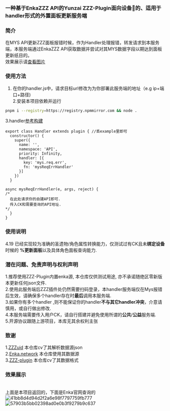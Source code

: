 ### 一种基于EnkaZZZ API的Yunzai ZZZ-Plugin面向设备🐎的、适用于handler形式的外置面板更新服务端  
### 简介  
在MYS API更新ZZZ面板报错时候，作为Handler处理报错，转发请求到本服务端，本服务端通过EnkaZZZ API获取数据并尝试对其MYS数据字段以期达到面板更新纸目的。    
效果展示请[查看图片](#section1) 
### 使用方法
1. 在你的handler.js中，请求目标url修改为为你部署此服务端的地址（e.g ip+端口+路径)  
2.安装本项目依赖并运行  
```bash
pnpm i --registry=https://registry.npmmirror.com && node .
```
3.handler[参考构建](https://github.com/XuF163/ZZZ-Enka-MYS-Server/blob/master/%E6%94%BEexample%E4%B8%8B%E9%9D%A2.js)  
```  
export class Handler extends plugin { //丢example里即可  
  constructor() {
    super({
      name: '',
      namespace: 'API',
      priority: Infinity,
      handler: [{
        key: 'mys.req.err',
        fn: 'mysReqErrHandler'
      }]
    })
  }

async mysReqErrHandler(e, args, reject) {
/*
  在此处请求你的自建API即可.
  传入CK和需要查询的API地址.
*/
  }
}

```
### 使用说明  
4.19 已经实现较为准确的圣遗物/角色属性转换能力，仅测试过有CK且未**绑定设备**时候的 **%更新面板**以及具体角色面板查询能力.  

### 潜在问题、免责声明与权利声明  
1.推荐使用ZZZ-Plugin内置enka源, 本仓库仅供测试用途, 亦不承诺随绝区零新版本更新任何json文件.    
2.使用此服务端后ZZZ插件处仍然需要扫码登录，本handler服务端仅在Mys报错后生效，请确保多个handler存在时**最后**调用本服务端.  
3.如果你有多个handler ,则不能保证你的handler**不与其它handler冲突**，介意请慎用，或自行做出修改.  
4.本服务端需要传入用户CK，请自行搭建并避免使用所谓的**公共**/**公益**服务端.  
5.开源协议跟随上游项目，本库无其余权利主张  

### 致谢  
1.[ZZZuid](https://github.com/ZZZure/ZZZeroUID)  本仓库cv了其解析数据源json  
2.[Enka.network](Enka.network)  本仓库使用其数据源  
3.[ZZZ-plugin](https://github.com/ZZZure/ZZZ-Plugin)  本仓库cv了其数据格式

### 效果展示  
<a id="section1"></a>  
上面是本项目返回的，下面是Enka官网查询的
![41bb8d4d94d2f2a6e98f7797759fb777](https://github.com/user-attachments/assets/c4a1f06b-1052-470f-b183-517e5caabe96)
![57903b5bb02398ad0e0b3f9279b9c637](https://github.com/user-attachments/assets/8f740766-74aa-427d-86d1-7eddef605447)  


